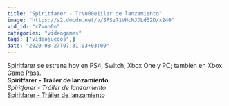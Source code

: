 ```yaml
---
title: "Spiritfarer - Tr\u00e1iler de lanzamiento"
image: "https://s2.dmcdn.net/v/SPSz71VHcNJDLd52D/x240"
vid_id: "x7vnn0n"
categories: "videogames"
tags: ["videojuegos",]
date: "2020-08-27T07:31:03+03:00"
---
```

Spiritfarer se estrena hoy en PS4, Switch, Xbox One y PC; también en Xbox Game Pass.<br><b>Spiritfarer - Tráiler de lanzamiento</b><br> <i>Spiritfarer - Tráiler de lanzamiento</i><br> <u>Spiritfarer - Tráiler de lanzamiento</u>
